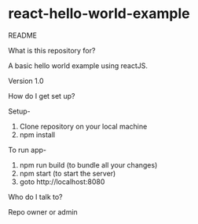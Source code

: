 # react-hello-world-example

README

What is this repository for?

  A basic hello world example using reactJS.
  
  Version 1.0
  
How do I get set up?

Setup-

  1. Clone repository on your local machine
  2. npm install
  
To run app-

  1. npm run build (to bundle all your changes)
  2. npm start (to start the server)
  3. goto http://localhost:8080
  
Who do I talk to?

Repo owner or admin
